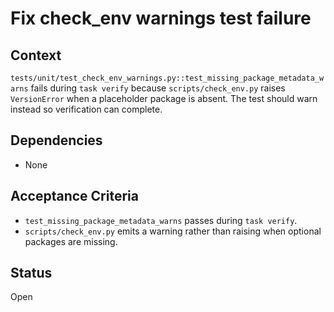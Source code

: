 # Fix check_env warnings test failure

## Context
`tests/unit/test_check_env_warnings.py::test_missing_package_metadata_warns`
fails during `task verify` because `scripts/check_env.py` raises
`VersionError` when a placeholder package is absent. The test should warn
instead so verification can complete.

## Dependencies
- None

## Acceptance Criteria
- `test_missing_package_metadata_warns` passes during `task verify`.
- `scripts/check_env.py` emits a warning rather than raising when optional packages are missing.

## Status
Open
